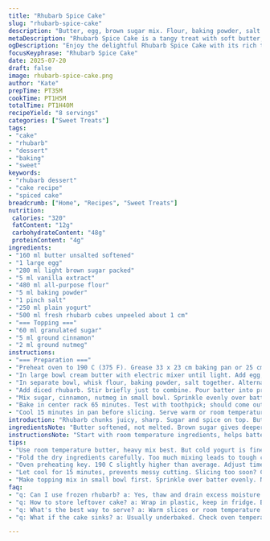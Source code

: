 ```yaml
---
title: "Rhubarb Spice Cake"
slug: "rhubarb-spice-cake"
description: "Butter, egg, brown sugar mix. Flour, baking powder, salt swapped in. Milk swapped for yogurt. Rhubarb diced small, fresh, unpeeled still. Cinnamon and nutmeg topping instead of just cinnamon. Baking longer by 5 minutes. Oven preheated slightly higher at 190 C. Butter softened, beaten with sugar and vanilla extract. All dry ingredients mixed separately before folding with yogurt. Rhubarb stirred in gently. Sugar and mixed spices sprinkled on top. Cake baked for 65 minutes or until toothpick clean. Serves 8 with dense crumb and tangy fruit bits."
metaDescription: "Rhubarb Spice Cake is a tangy treat with soft butter, sharp rhubarb, and a crunchy sugar topping that balances flavors perfectly."
ogDescription: "Enjoy the delightful Rhubarb Spice Cake with its rich texture and warm spices, perfect for any gathering or cherished moments."
focusKeyphrase: "Rhubarb Spice Cake"
date: 2025-07-20
draft: false
image: rhubarb-spice-cake.png
author: "Kate"
prepTime: PT35M
cookTime: PT1H5M
totalTime: PT1H40M
recipeYield: "8 servings"
categories: ["Sweet Treats"]
tags:
- "cake"
- "rhubarb"
- "dessert"
- "baking"
- "sweet"
keywords:
- "rhubarb dessert"
- "cake recipe"
- "spiced cake"
breadcrumb: ["Home", "Recipes", "Sweet Treats"]
nutrition: 
 calories: "320"
 fatContent: "12g"
 carbohydrateContent: "48g"
 proteinContent: "4g"
ingredients:
- "160 ml butter unsalted softened"
- "1 large egg"
- "280 ml light brown sugar packed"
- "5 ml vanilla extract"
- "480 ml all-purpose flour"
- "5 ml baking powder"
- "1 pinch salt"
- "250 ml plain yogurt"
- "500 ml fresh rhubarb cubes unpeeled about 1 cm"
- "=== Topping ==="
- "60 ml granulated sugar"
- "5 ml ground cinnamon"
- "2 ml ground nutmeg"
instructions:
- "=== Preparation ==="
- "Preheat oven to 190 C (375 F). Grease 33 x 23 cm baking pan or 25 cm springform pan."
- "In large bowl cream butter with electric mixer until light. Add egg, brown sugar, vanilla extract. Mix until creamy."
- "In separate bowl, whisk flour, baking powder, salt together. Alternate adding dry mixture and yogurt to butter mixture. Fold gently with wooden spoon."
- "Add diced rhubarb. Stir briefly just to combine. Pour batter into prepared pan. Level surface."
- "Mix sugar, cinnamon, nutmeg in small bowl. Sprinkle evenly over batter."
- "Bake in center rack 65 minutes. Test with toothpick; should come out clean. If not, bake additional 5-10 minutes."
- "Cool 15 minutes in pan before slicing. Serve warm or room temperature."
introduction: "Rhubarb chunks juicy, sharp. Sugar and spice on top. Butter beaten soft, mix with egg and brown sugar, vanilla flavor. Flour swapped to all-purpose. Baking powder for rise instead of soda. Milk turned to yogurt tang. Cinnamon plus nutmeg on sugar sprinkle. Oven hotter, bake slightly longer for firm crumb. Rhubarb sharp, fresh, diced small but not peeled. Keep fruit texture crunchy in bite. Mix dry ingredients separate, fold in yogurt to keep air. Cake dense but moist. Slices hold tight. Warm slice with coffee, no fuss."
ingredientsNote: "Butter softened, not melted. Brown sugar gives deeper flavor, less sweet than white sugar. Baking powder replaces soda, needs acid from yogurt to activate rise. Yogurt sharper than buttermilk but thicker, keep cake moist but tangy. Fresh rhubarb dices small to avoid toughness but keep bite. Peeling optional, skin thin and fibrous adds color and texture. Spices add warmth. Nutmeg mild but aromatic, cinnamon strong and sweet. Topping sugar melts while baking, forms thin crunchy crust. Perfect balance of sharp fruit and sweet spice."
instructionsNote: "Start with room temperature ingredients, helps batter smooth. Beat butter and sugar first to incorporate air. Add egg and vanilla slowly, keep creamy mix. Dry ingredients sifted together to avoid lumps. Alternate wet and dry, start and end with dry for better structure. Fold rhubarb gently so pieces don’t break up, keep fruit distinct. Sprinkle topping evenly so all bites get spice. Bake on center rack, monitor after 60 minutes. Toothpick test critical, if crumb sticks, bake few minutes more. Let cool slightly or too soft to cut, but cake good warm or cold. Slicing after 15 minutes best for clean pieces."
tips:
- "Use room temperature butter, heavy mix best. But cold yogurt is fine. Cream butter until light. Mix vigorously. Brown sugar adds depth. Watch not over mix."
- "Fold the dry ingredients carefully. Too much mixing leads to tough cake. Rhubarb diced should be 1 cm. No big chunks. Keep fruit full, distinct."
- "Oven preheating key. 190 C slightly higher than average. Adjust time after 60 minutes. Test cake with toothpick. If wet, keep baking."
- "Let cool for 15 minutes, prevents messy cutting. Slicing too soon? Cake crumbles. Enjoy warm slices, pair with coffee."
- "Make topping mix in small bowl first. Sprinkle over batter evenly. Not clumpy. Add cinnamon and nutmeg balance flavors. Sweet crunch on top."
faq:
- "q: Can I use frozen rhubarb? a: Yes, thaw and drain excess moisture. Keeps flavor. Fresh rhubarb gives best texture though."
- "q: How to store leftover cake? a: Wrap in plastic, keep in fridge. Best eaten within 3 days. Can freeze for longer storage."
- "q: What's the best way to serve? a: Warm slices or room temperature. With whipped cream or vanilla ice cream works wonders."
- "q: What if the cake sinks? a: Usually underbaked. Check oven temperature. Make sure to mix properly. Incorporate air well."

---
```

